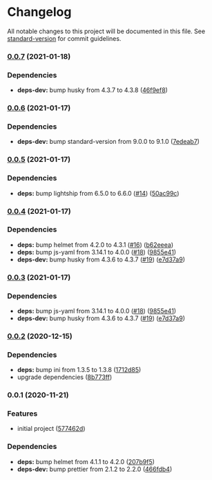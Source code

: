 # Changelog

All notable changes to this project will be documented in this file. See [standard-version](https://github.com/conventional-changelog/standard-version) for commit guidelines.

### [0.0.7](https://github.com/hckhanh/polka-spa/compare/v0.0.6...v0.0.7) (2021-01-18)


### Dependencies

* **deps-dev:** bump husky from 4.3.7 to 4.3.8 ([46f9ef8](https://github.com/hckhanh/polka-spa/commit/46f9ef8e370958ba79ef426b840085e4590ec08e))

### [0.0.6](https://github.com/hckhanh/polka-spa/compare/v0.0.5...v0.0.6) (2021-01-17)


### Dependencies

* **deps-dev:** bump standard-version from 9.0.0 to 9.1.0 ([7edeab7](https://github.com/hckhanh/polka-spa/commit/7edeab7b23cbc565db182f1ac17fb854897b2a92))

### [0.0.5](https://github.com/hckhanh/polka-spa/compare/v0.0.4...v0.0.5) (2021-01-17)


### Dependencies

* **deps:** bump lightship from 6.5.0 to 6.6.0 ([#14](https://github.com/hckhanh/polka-spa/issues/14)) ([50ac99c](https://github.com/hckhanh/polka-spa/commit/50ac99c60fab0ac7211dc7a6cb472f58e117241a))

### [0.0.4](https://github.com/hckhanh/polka-spa/compare/v0.0.2...v0.0.4) (2021-01-17)


### Dependencies

* **deps:** bump helmet from 4.2.0 to 4.3.1 ([#16](https://github.com/hckhanh/polka-spa/issues/16)) ([b62eeea](https://github.com/hckhanh/polka-spa/commit/b62eeeae7981af6c6b6943fde6eeb1f320029942))
* **deps:** bump js-yaml from 3.14.1 to 4.0.0 ([#18](https://github.com/hckhanh/polka-spa/issues/18)) ([9855e41](https://github.com/hckhanh/polka-spa/commit/9855e419f4abcd29204e4c2e96f41ac15cf382f3))
* **deps-dev:** bump husky from 4.3.6 to 4.3.7 ([#19](https://github.com/hckhanh/polka-spa/issues/19)) ([e7d37a9](https://github.com/hckhanh/polka-spa/commit/e7d37a9e36badf9f5f7e6b7303cf83df98fb9cb7))

### [0.0.3](https://github.com/hckhanh/polka-spa/compare/v0.0.2...v0.0.3) (2021-01-17)


### Dependencies

* **deps:** bump js-yaml from 3.14.1 to 4.0.0 ([#18](https://github.com/hckhanh/polka-spa/issues/18)) ([9855e41](https://github.com/hckhanh/polka-spa/commit/9855e419f4abcd29204e4c2e96f41ac15cf382f3))
* **deps-dev:** bump husky from 4.3.6 to 4.3.7 ([#19](https://github.com/hckhanh/polka-spa/issues/19)) ([e7d37a9](https://github.com/hckhanh/polka-spa/commit/e7d37a9e36badf9f5f7e6b7303cf83df98fb9cb7))

### [0.0.2](https://github.com/hckhanh/polka-spa/compare/v0.0.1...v0.0.2) (2020-12-15)


### Dependencies

* **deps:** bump ini from 1.3.5 to 1.3.8 ([1712d85](https://github.com/hckhanh/polka-spa/commit/1712d85569622a198ee5700899e71a1d6c1a1f97))
* upgrade dependencies ([8b773ff](https://github.com/hckhanh/polka-spa/commit/8b773ff63606ca3e9c1b21a42a86a3dad119c470))

### 0.0.1 (2020-11-21)


### Features

* initial project ([577462d](https://github.com/hckhanh/polka-spa/commit/577462ddf6cc429fbf6a61c762f3e54fd6d54e9c))


### Dependencies

* **deps:** bump helmet from 4.1.1 to 4.2.0 ([207b9f5](https://github.com/hckhanh/polka-spa/commit/207b9f53e8f8a8c819921c2b59aad6f540fb1a5c))
* **deps-dev:** bump prettier from 2.1.2 to 2.2.0 ([466fdb4](https://github.com/hckhanh/polka-spa/commit/466fdb456032e6b100e0276e92cfed85b020a611))

